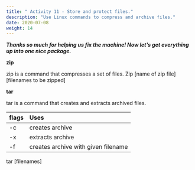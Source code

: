 ```yaml
---
title: " Activity 11 - Store and protect files."
description: "Use Linux commands to compress and archive files."
date: 2020-07-08
weight: 14
---
```


***Thanks so much for helping us fix the machine! Now let's get everything up into one nice package.***

**zip**

zip is a command that compresses a set of files.
Zip [name of zip file] [filenames to be zipped]

**tar**

tar is a command that creates and extracts archived files.

| flags | Uses |
| :--- | :--- |
| -c | creates archive |
| -x | extracts archive |
| -f | creates archive with given filename |

tar [filenames] 
